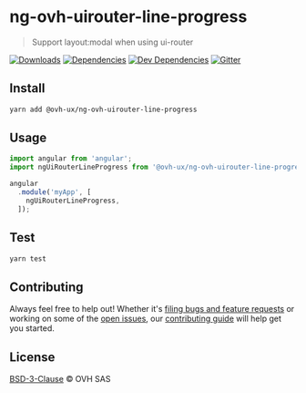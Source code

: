 # ng-ovh-uirouter-line-progress

> Support layout:modal when using ui-router

[![Downloads](https://badgen.net/npm/dt/@ovh-ux/ng-ovh-uirouter-line-progress)](https://npmjs.com/package/@ovh-ux/ng-ovh-uirouter-line-progress) [![Dependencies](https://badgen.net/david/dep/ovh-ux/manager/packages/manager/modules/ng-ovh-uirouter-line-progress)](https://npmjs.com/package/@ovh-ux/ng-ovh-uirouter-line-progress?activeTab=dependencies) [![Dev Dependencies](https://badgen.net/david/dev/ovh-ux/manager/packages/manager/modules/ng-ovh-uirouter-line-progress)](https://npmjs.com/package/@ovh-ux/ng-ovh-uirouter-line-progress?activeTab=dependencies) [![Gitter](https://badgen.net/badge/gitter/ovh-ux/blue?icon=gitter)](https://gitter.im/ovh/ux)

## Install

```sh
yarn add @ovh-ux/ng-ovh-uirouter-line-progress
```
## Usage

```js
import angular from 'angular';
import ngUiRouterLineProgress from '@ovh-ux/ng-ovh-uirouter-line-progress';

angular
  .module('myApp', [
    ngUiRouterLineProgress,
  ]);
```

## Test

```sh
yarn test
```

## Contributing

Always feel free to help out! Whether it's [filing bugs and feature requests](https://github.com/ovh-ux/manager/issues/new) or working on some of the [open issues](https://github.com/ovh-ux/manager/issues), our [contributing guide](CONTRIBUTING.md) will help get you started.

## License

[BSD-3-Clause](LICENSE) © OVH SAS
